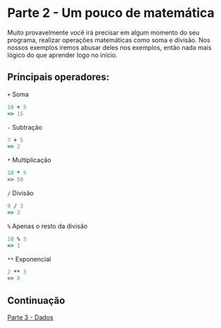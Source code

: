 # Parte 2 - Um pouco de matemática

Muito provavelmente você irá precisar em algum momento do seu programa, realizar operações matemáticas como soma e divisão. Nos nossos exemplos iremos abusar deles nos exemplos, então nada mais lógico do que aprender logo no início.

## Principais operadores:
`+` Soma
```ruby
10 + 5
=> 15
```

`-` Subtração
```ruby
7 + 5
=> 2
```

`*` Multiplicação
```ruby
10 * 5
=> 50
```

`/` Divisão
```ruby
9 / 3
=> 3
```

`%` Apenas o resto da divisão
```ruby
10 % 3
=> 1
```

`**` Exponencial
```ruby
2 ** 3
=> 8
```

## Continuação
[Parte 3 - Dados](https://github.com/andrelip/ruby-from-zero-to-hero/blob/master/aulas/aula1/03-dados.md)
